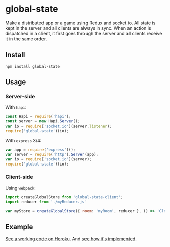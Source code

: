 # global-state

Make a distributed app or a game using Redux and socket.io. All state is kept in the server and all clients are always in sync. When an action is dispatched in a client, it first goes through the server and all clients receive it in the same order.

## Install

    npm install global-state

## Usage

### Server-side
With `hapi`:

```js
const Hapi = require('hapi');
const server = new Hapi.Server();
var io = require('socket.io')(server.listener);
require('global-state')(io);
```

With `express` 3/4:

```js
var app = require('express')();
var server = require('http').Server(app);
var io = require('socket.io')(server);
require('global-state')(io);
```

### Client-side
Using `webpack`:

```js
import createGlobalStore from 'global-state-client';
import reducer from './myReducer.js'

var myStore = createGlobalStore({ room: 'myRoom', reducer }, () => 'Global state loaded!');
```

## Example

[See a working code on Heroku](http://globalstate.herokuapp.com). And [see how it's implemented](https://github.com/lfsmoura/global-state-examples).
